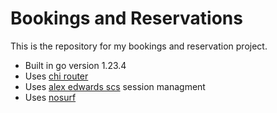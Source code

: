 # Bookings and Reservations

This is the repository for my bookings and reservation project.

- Built in go version 1.23.4
- Uses [chi router](https://github.com/go-chi/chi/v5)
- Uses [alex edwards scs](https://github.com/alexedwards/scs/v2) session managment 
- Uses [nosurf](https://github.com/justinas/nosurf)
